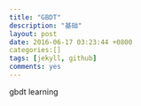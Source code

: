 ```yaml
---
title: "GBDT"
description: "基础"
layout: post
date: 2016-06-17 03:23:44 +0800
categories:[] 
tags: [jekyll, github]
comments: yes
---
```

gbdt learning
